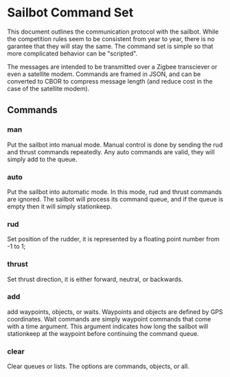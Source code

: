 # Sailbot Command Set

This document outlines the communication protocol with the sailbot. While the
competition rules seem to be consistent from year to year, there is no garantee
that they will stay the same. The command set is simple so that more complicated
behavior can be "scripted". 

The messages are intended to be transmitted over a Zigbee transciever or even a
satellite modem. Commands are framed in JSON, and can be converted to CBOR to
compress message length (and reduce cost in the case of the satellite modem).

## Commands

### man

Put the sailbot into manual mode. Manual control is done by sending the rud and
thrust commands repeatedly. Any auto commands are valid, they will simply add to
the queue.

### auto

Put the sailbot into automatic mode. In this mode, rud and thrust commands are
ignored. The sailbot will process its command queue, and if the queue is empty
then it will simply stationkeep.

### rud

Set position of the rudder, it is represented by a floating point number from -1
to 1;

### thrust

Set thrust direction, it is either forward, neutral, or backwards.

### add

add waypoints, objects, or waits. Waypoints and objects are defined by GPS
coordinates. Wait commands are simply waypoint commands that come with a time
argument. This argument indicates how long the sailbot will stationkeep at the
waypoint before continuing the command queue.

### clear

Clear queues or lists. The options are commands, objects, or all.
